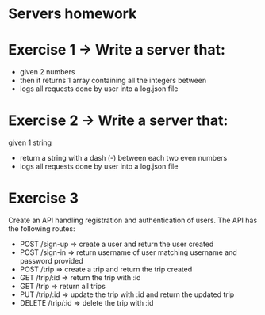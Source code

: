 # Servers homework

# Exercise 1 -> Write a server that:

- given 2 numbers
- then it returns 1 array containing all the integers between
- logs all requests done by user into a log.json file

# Exercise 2 -> Write a server that:

given 1 string

- return a string with a dash (-) between each two even numbers
- logs all requests done by user into a log.json file

# Exercise 3

Create an API handling registration and authentication of users.
The API has the following routes:

- POST /sign-up => create a user and return the user created
- POST /sign-in => return username of user matching username and password provided
- POST /trip => create a trip and return the trip created
- GET /trip/:id => return the trip with :id
- GET /trip => return all trips
- PUT /trip/:id => update the trip with :id and return the updated trip
- DELETE /trip/:id => delete the trip with :id
